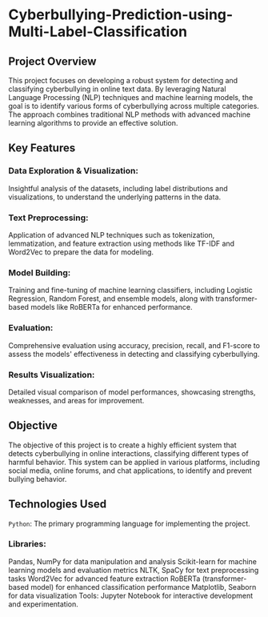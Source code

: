 # Cyberbullying-Prediction-using-Multi-Label-Classification
## Project Overview
This project focuses on developing a robust system for detecting and classifying cyberbullying in online text data. By leveraging Natural Language Processing (NLP) techniques and machine learning models, the goal is to identify various forms of cyberbullying across multiple categories. The approach combines traditional NLP methods with advanced machine learning algorithms to provide an effective solution.

## Key Features
### Data Exploration & Visualization: 
Insightful analysis of the datasets, including label distributions and visualizations, to understand the underlying patterns in the data.
### Text Preprocessing: 
Application of advanced NLP techniques such as tokenization, lemmatization, and feature extraction using methods like TF-IDF and Word2Vec to prepare the data for modeling.
### Model Building: 
Training and fine-tuning of machine learning classifiers, including Logistic Regression, Random Forest, and ensemble models, along with transformer-based models like RoBERTa for enhanced performance.
### Evaluation: 
Comprehensive evaluation using accuracy, precision, recall, and F1-score to assess the models' effectiveness in detecting and classifying cyberbullying.
### Results Visualization: 
Detailed visual comparison of model performances, showcasing strengths, weaknesses, and areas for improvement.

## Objective
The objective of this project is to create a highly efficient system that detects cyberbullying in online interactions, classifying different types of harmful behavior. This system can be applied in various platforms, including social media, online forums, and chat applications, to identify and prevent bullying behavior.

## Technologies Used
`Python`: The primary programming language for implementing the project.

### Libraries:
Pandas, NumPy for data manipulation and analysis
Scikit-learn for machine learning models and evaluation metrics
NLTK, SpaCy for text preprocessing tasks
Word2Vec for advanced feature extraction
RoBERTa (transformer-based model) for enhanced classification performance
Matplotlib, Seaborn for data visualization
Tools: Jupyter Notebook for interactive development and experimentation.
